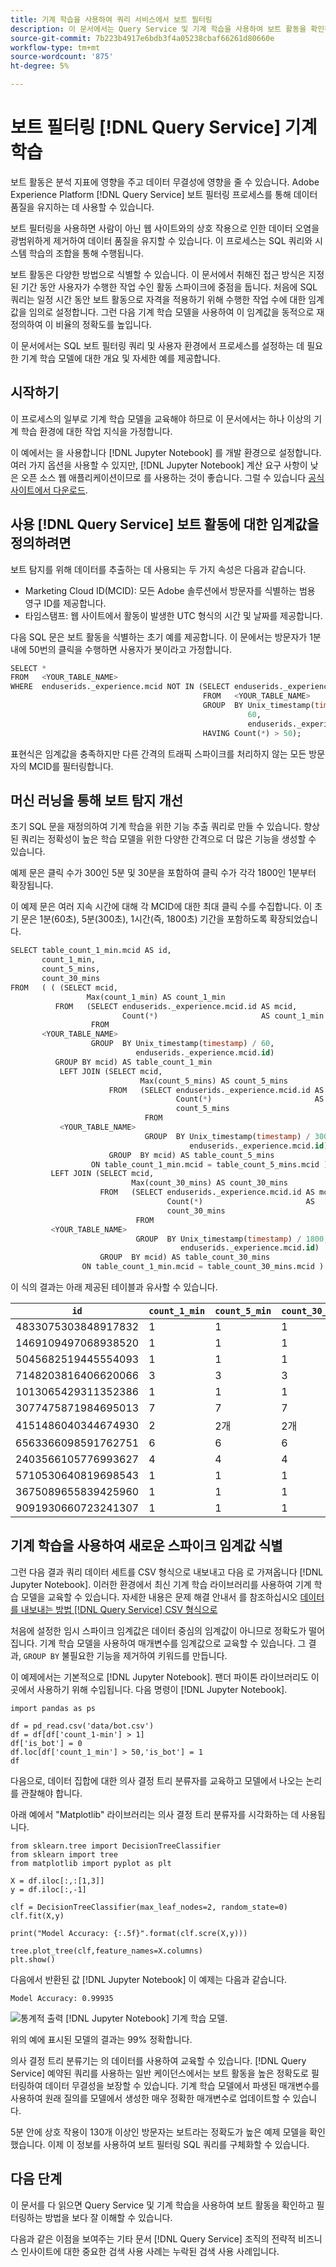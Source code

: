```yaml
---
title: 기계 학습을 사용하여 쿼리 서비스에서 보트 필터링
description: 이 문서에서는 Query Service 및 기계 학습을 사용하여 보트 활동을 확인하고 실제 온라인 웹 사이트 방문자 트래픽에서 작업을 필터링하는 방법에 대한 개요를 제공합니다.
source-git-commit: 7b223b4917e6bdb3f4a05238cbaf66261d80660e
workflow-type: tm+mt
source-wordcount: '875'
ht-degree: 5%

---
```


# 보트 필터링 [!DNL Query Service] 기계 학습

보트 활동은 분석 지표에 영향을 주고 데이터 무결성에 영향을 줄 수 있습니다. Adobe Experience Platform [!DNL Query Service] 보트 필터링 프로세스를 통해 데이터 품질을 유지하는 데 사용할 수 있습니다.

보트 필터링을 사용하면 사람이 아닌 웹 사이트와의 상호 작용으로 인한 데이터 오염을 광범위하게 제거하여 데이터 품질을 유지할 수 있습니다. 이 프로세스는 SQL 쿼리와 시스템 학습의 조합을 통해 수행됩니다.

보트 활동은 다양한 방법으로 식별할 수 있습니다. 이 문서에서 취해진 접근 방식은 지정된 기간 동안 사용자가 수행한 작업 수인 활동 스파이크에 중점을 둡니다. 처음에 SQL 쿼리는 일정 시간 동안 보트 활동으로 자격을 적용하기 위해 수행한 작업 수에 대한 임계값을 임의로 설정합니다. 그런 다음 기계 학습 모델을 사용하여 이 임계값을 동적으로 재정의하여 이 비율의 정확도를 높입니다.

이 문서에서는 SQL 보트 필터링 쿼리 및 사용자 환경에서 프로세스를 설정하는 데 필요한 기계 학습 모델에 대한 개요 및 자세한 예를 제공합니다.

## 시작하기

이 프로세스의 일부로 기계 학습 모델을 교육해야 하므로 이 문서에서는 하나 이상의 기계 학습 환경에 대한 작업 지식을 가정합니다.

이 예에서는 을 사용합니다 [!DNL Jupyter Notebook] 를 개발 환경으로 설정합니다. 여러 가지 옵션을 사용할 수 있지만, [!DNL Jupyter Notebook] 계산 요구 사항이 낮은 오픈 소스 웹 애플리케이션이므로 를 사용하는 것이 좋습니다. 그럴 수 있습니다 [공식 사이트에서 다운로드](https://jupyter.org/).

## 사용 [!DNL Query Service] 보트 활동에 대한 임계값을 정의하려면

보트 탐지를 위해 데이터를 추출하는 데 사용되는 두 가지 속성은 다음과 같습니다.

* Marketing Cloud ID(MCID): 모든 Adobe 솔루션에서 방문자를 식별하는 범용 영구 ID를 제공합니다.
* 타임스탬프: 웹 사이트에서 활동이 발생한 UTC 형식의 시간 및 날짜를 제공합니다.

다음 SQL 문은 보트 활동을 식별하는 초기 예를 제공합니다. 이 문에서는 방문자가 1분 내에 50번의 클릭을 수행하면 사용자가 봇이라고 가정합니다.

```sql
SELECT * 
FROM   <YOUR_TABLE_NAME> 
WHERE  enduserids._experience.mcid NOT IN (SELECT enduserids._experience.mcid 
                                           FROM   <YOUR_TABLE_NAME> 
                                           GROUP  BY Unix_timestamp(timestamp) / 
                                                     60, 
                                                     enduserids._experience.mcid 
                                           HAVING Count(*) > 50);  
```

표현식은 임계값을 충족하지만 다른 간격의 트래픽 스파이크를 처리하지 않는 모든 방문자의 MCID를 필터링합니다.

## 머신 러닝을 통해 보트 탐지 개선

초기 SQL 문을 재정의하여 기계 학습을 위한 기능 추출 쿼리로 만들 수 있습니다. 향상된 쿼리는 정확성이 높은 학습 모델을 위한 다양한 간격으로 더 많은 기능을 생성할 수 있습니다.

예제 문은 클릭 수가 300인 5분 및 30분을 포함하여 클릭 수가 각각 1800인 1분부터 확장됩니다.

이 예제 문은 여러 지속 시간에 대해 각 MCID에 대한 최대 클릭 수를 수집합니다. 이 초기 문은 1분(60초), 5분(300초), 1시간(즉, 1800초) 기간을 포함하도록 확장되었습니다.

```sql
SELECT table_count_1_min.mcid AS id, 
       count_1_min, 
       count_5_mins, 
       count_30_mins 
FROM   ( ( (SELECT mcid, 
                 Max(count_1_min) AS count_1_min 
          FROM   (SELECT enduserids._experience.mcid.id AS mcid, 
                         Count(*)                       AS count_1_min 
                  FROM 
       <YOUR_TABLE_NAME> 
                  GROUP  BY Unix_timestamp(timestamp) / 60, 
                            enduserids._experience.mcid.id) 
          GROUP BY mcid) AS table_count_1_min 
           LEFT JOIN (SELECT mcid, 
                             Max(count_5_mins) AS count_5_mins 
                      FROM   (SELECT enduserids._experience.mcid.id AS mcid, 
                                     Count(*)                       AS 
                                     count_5_mins 
                              FROM 
           <YOUR_TABLE_NAME> 
                              GROUP  BY Unix_timestamp(timestamp) / 300, 
                                        enduserids._experience.mcid.id) 
                      GROUP  BY mcid) AS table_count_5_mins 
                  ON table_count_1_min.mcid = table_count_5_mins.mcid ) 
         LEFT JOIN (SELECT mcid, 
                           Max(count_30_mins) AS count_30_mins 
                    FROM   (SELECT enduserids._experience.mcid.id AS mcid, 
                                   Count(*)                       AS 
                                   count_30_mins 
                            FROM 
         <YOUR_TABLE_NAME> 
                            GROUP  BY Unix_timestamp(timestamp) / 1800, 
                                      enduserids._experience.mcid.id) 
                    GROUP  BY mcid) AS table_count_30_mins 
                ON table_count_1_min.mcid = table_count_30_mins.mcid ) 
```

이 식의 결과는 아래 제공된 테이블과 유사할 수 있습니다.

| `id` | `count_1_min` | `count_5_min` | `count_30_min` |
|---|---|---|---|
| 4833075303848917832 | 1 | 1 | 1 |
| 1469109497068938520 | 1 | 1 | 1 |
| 5045682519445554093 | 1 | 1 | 1 |
| 7148203816406620066 | 3 | 3 | 3 |
| 1013065429311352386 | 1 | 1 | 1 |
| 3077475871984695013 | 7 | 7 | 7 |
| 4151486040344674930 | 2 | 2개 | 2개 |
| 6563366098591762751 | 6 | 6 | 6 |
| 2403566105776993627 | 4 | 4 | 4 |
| 5710530640819698543 | 1 | 1 | 1 |
| 3675089655839425960 | 1 | 1 | 1 |
| 9091930660723241307 | 1 | 1 | 1 |

## 기계 학습을 사용하여 새로운 스파이크 임계값 식별

그런 다음 결과 쿼리 데이터 세트를 CSV 형식으로 내보내고 다음 로 가져옵니다 [!DNL Jupyter Notebook]. 이러한 환경에서 최신 기계 학습 라이브러리를 사용하여 기계 학습 모델을 교육할 수 있습니다. 자세한 내용은 문제 해결 안내서 를 참조하십시오 [데이터를 내보내는 방법 [!DNL Query Service] CSV 형식으로](../troubleshooting-guide.md#export-csv)

처음에 설정한 임시 스파이크 임계값은 데이터 중심의 임계값이 아니므로 정확도가 떨어집니다. 기계 학습 모델을 사용하여 매개변수를 임계값으로 교육할 수 있습니다. 그 결과, `GROUP BY` 불필요한 기능을 제거하여 키워드를 만듭니다.

이 예제에서는 기본적으로 [!DNL Jupyter Notebook]. 팬더 파이톤 라이브러리도 이곳에서 사용하기 위해 수입됩니다. 다음 명령이 [!DNL Jupyter Notebook].

```shell
import pandas as ps

df = pd_read.csv('data/bot.csv')
df = df[df['count_1-min'] > 1]
df['is_bot'] = 0
df.loc[df['count_1_min'] > 50,'is_bot'] = 1
df
```

다음으로, 데이터 집합에 대한 의사 결정 트리 분류자를 교육하고 모델에서 나오는 논리를 관찰해야 합니다.

아래 예에서 &quot;Matplotlib&quot; 라이브러리는 의사 결정 트리 분류자를 시각화하는 데 사용됩니다.

```shell
from sklearn.tree import DecisionTreeClassifier
from sklearn import tree
from matplotlib import pyplot as plt

X = df.iloc[:,:[1,3]]
y = df.iloc[:,-1]

clf = DecisionTreeClassifier(max_leaf_nodes=2, random_state=0)
clf.fit(X,y)

print("Model Accuracy: {:.5f}".format(clf.scre(X,y)))

tree.plot_tree(clf,feature_names=X.columns)
plt.show()
```

다음에서 반환된 값 [!DNL Jupyter Notebook] 이 예제는 다음과 같습니다.

```text
Model Accuracy: 0.99935
```

![통계적 출력 [!DNL Jupyter Notebook] 기계 학습 모델.](../images/use-cases/jupiter-notebook-output.png)

위의 예에 표시된 모델의 결과는 99% 정확합니다.

의사 결정 트리 분류기는 의 데이터를 사용하여 교육할 수 있습니다. [!DNL Query Service] 예약된 쿼리를 사용하는 일반 케이던스에서는 보트 활동을 높은 정확도로 필터링하여 데이터 무결성을 보장할 수 있습니다. 기계 학습 모델에서 파생된 매개변수를 사용하여 원래 질의를 모델에서 생성한 매우 정확한 매개변수로 업데이트할 수 있습니다.

5분 안에 상호 작용이 130개 이상인 방문자는 보트라는 정확도가 높은 예제 모델을 확인했습니다. 이제 이 정보를 사용하여 보트 필터링 SQL 쿼리를 구체화할 수 있습니다.

## 다음 단계

이 문서를 다 읽으면 Query Service 및 기계 학습을 사용하여 보트 활동을 확인하고 필터링하는 방법을 보다 잘 이해할 수 있습니다.

다음과 같은 이점을 보여주는 기타 문서 [!DNL Query Service] 조직의 전략적 비즈니스 인사이트에 대한 중요한 검색 사용 사례는 누락된 검색 사용 사례입니다.
